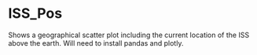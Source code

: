 # ISS_Pos
Shows a geographical scatter plot including the current location of the ISS above the earth. Will need to install pandas and plotly.
